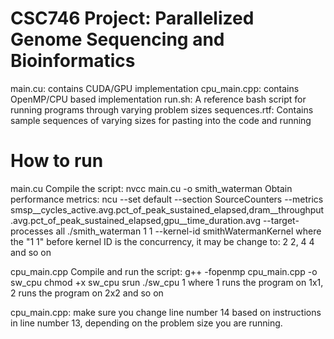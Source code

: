 # CSC746 Project: Parallelized Genome Sequencing and Bioinformatics

main.cu: contains CUDA/GPU implementation
cpu_main.cpp: contains OpenMP/CPU based implementation
run.sh: A reference bash script for running programs through varying problem sizes
sequences.rtf: Contains sample sequences of varying sizes for pasting into the code and running

# How to run

main.cu
Compile the script: nvcc main.cu -o smith_waterman
Obtain performance metrics: ncu --set default --section SourceCounters --metrics smsp__cycles_active.avg.pct_of_peak_sustained_elapsed,dram__throughput.avg.pct_of_peak_sustained_elapsed,gpu__time_duration.avg --target-processes all ./smith_waterman 1 1 --kernel-id smithWatermanKernel
where the "1 1" before kernel ID is the concurrency, it may be change to: 2 2, 4 4 and so on

cpu_main.cpp
Compile and run the script: 
g++ -fopenmp cpu_main.cpp -o sw_cpu
chmod +x sw_cpu
srun ./sw_cpu 1
where 1 runs the program on 1x1, 2 runs the program on 2x2 and so on

cpu_main.cpp: make sure you change line number 14 based on instructions in line number 13, depending on the problem size you are running.
